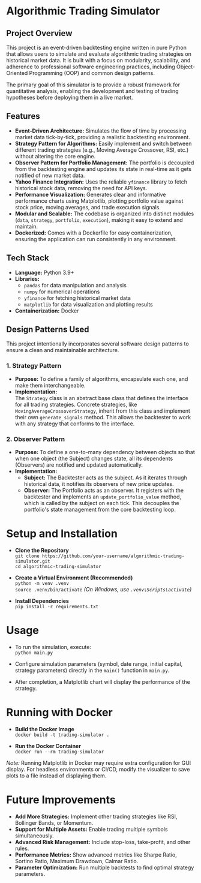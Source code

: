 # Algorithmic Trading Simulator

## Project Overview
This project is an event-driven backtesting engine written in pure Python that allows users to simulate and evaluate algorithmic trading strategies on historical market data. It is built with a focus on modularity, scalability, and adherence to professional software engineering practices, including Object-Oriented Programming (OOP) and common design patterns.

The primary goal of this simulator is to provide a robust framework for quantitative analysis, enabling the development and testing of trading hypotheses before deploying them in a live market.

## Features
- **Event-Driven Architecture:** Simulates the flow of time by processing market data tick-by-tick, providing a realistic backtesting environment.
- **Strategy Pattern for Algorithms:** Easily implement and switch between different trading strategies (e.g., Moving Average Crossover, RSI, etc.) without altering the core engine.
- **Observer Pattern for Portfolio Management:** The portfolio is decoupled from the backtesting engine and updates its state in real-time as it gets notified of new market data.
- **Yahoo Finance Integration:** Uses the reliable `yfinance` library to fetch historical stock data, removing the need for API keys.
- **Performance Visualization:** Generates clear and informative performance charts using Matplotlib, plotting portfolio value against stock price, moving averages, and trade execution signals.
- **Modular and Scalable:** The codebase is organized into distinct modules (`data`, `strategy`, `portfolio`, `execution`), making it easy to extend and maintain.
- **Dockerized:** Comes with a Dockerfile for easy containerization, ensuring the application can run consistently in any environment.

## Tech Stack
- **Language:** Python 3.9+
- **Libraries:**
  - `pandas` for data manipulation and analysis
  - `numpy` for numerical operations
  - `yfinance` for fetching historical market data
  - `matplotlib` for data visualization and plotting results
- **Containerization:** Docker

## Design Patterns Used
This project intentionally incorporates several software design patterns to ensure a clean and maintainable architecture.

### 1. Strategy Pattern
- **Purpose:** To define a family of algorithms, encapsulate each one, and make them interchangeable.
- **Implementation:**  
  The `Strategy` class is an abstract base class that defines the interface for all trading strategies. Concrete strategies, like `MovingAverageCrossoverStrategy`, inherit from this class and implement their own `generate_signals` method. This allows the backtester to work with any strategy that conforms to the interface.

### 2. Observer Pattern
- **Purpose:** To define a one-to-many dependency between objects so that when one object (the Subject) changes state, all its dependents (Observers) are notified and updated automatically.
- **Implementation:**  
  - **Subject:** The Backtester acts as the subject. As it iterates through historical data, it notifies its observers of new price updates.  
  - **Observer:** The Portfolio acts as an observer. It registers with the backtester and implements an `update_portfolio_value` method, which is called by the subject on each tick. This decouples the portfolio's state management from the core backtesting loop.

# Setup and Installation

* **Clone the Repository**  
`git clone https://github.com/your-username/algorithmic-trading-simulator.git`  
`cd algorithmic-trading-simulator`

* **Create a Virtual Environment (Recommended)**  
`python -m venv .venv`  
`source .venv/bin/activate`  *(On Windows, use `.venv\Scripts\activate`)*

* **Install Dependencies**  
`pip install -r requirements.txt`

# Usage

* To run the simulation, execute:  
`python main.py`

* Configure simulation parameters (symbol, date range, initial capital, strategy parameters) directly in the `main()` function in `main.py`.

* After completion, a Matplotlib chart will display the performance of the strategy.

# Running with Docker

* **Build the Docker Image**  
`docker build -t trading-simulator .`

* **Run the Docker Container**  
`docker run --rm trading-simulator`

*Note:* Running Matplotlib in Docker may require extra configuration for GUI display. For headless environments or CI/CD, modify the visualizer to save plots to a file instead of displaying them.

# Future Improvements

* **Add More Strategies:** Implement other trading strategies like RSI, Bollinger Bands, or Momentum.  
* **Support for Multiple Assets:** Enable trading multiple symbols simultaneously.  
* **Advanced Risk Management:** Include stop-loss, take-profit, and other rules.  
* **Performance Metrics:** Show advanced metrics like Sharpe Ratio, Sortino Ratio, Maximum Drawdown, Calmar Ratio.  
* **Parameter Optimization:** Run multiple backtests to find optimal strategy parameters.
